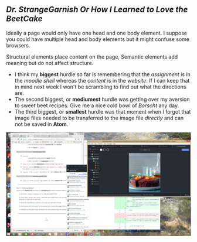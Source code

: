 ## *Dr. StrangeGarnish Or How I Learned to Love the BeetCake*

Ideally a page would only have one head and one body element. I suppose you could have multiple head and body elements but it might confuse some browsers.

Structural elements place content on the page, Semantic elements add meaning but do not affect structure.

- I think my **biggest** hurdle so far is remembering that the *assignment* is in the *moodle shell* whereas the *content* is in the *website*. If I can keep that in mind next week I won't be scrambling to find out what the directions are.
- The second biggest, or **mediumest** hurdle was getting over my aversion to sweet beet recipes.  Give me a nice cold bowl of *Borscht* any day.
- The third biggest, or **smallest** hurdle was that moment when I forgot that image files needed to be transferred to the image file *directly* and can not be saved in **Atom**.

![Beetcake! BeetCake!! BEETCAKE!!!](./images/beetcake_BEETCAKE_beetcake.png)
